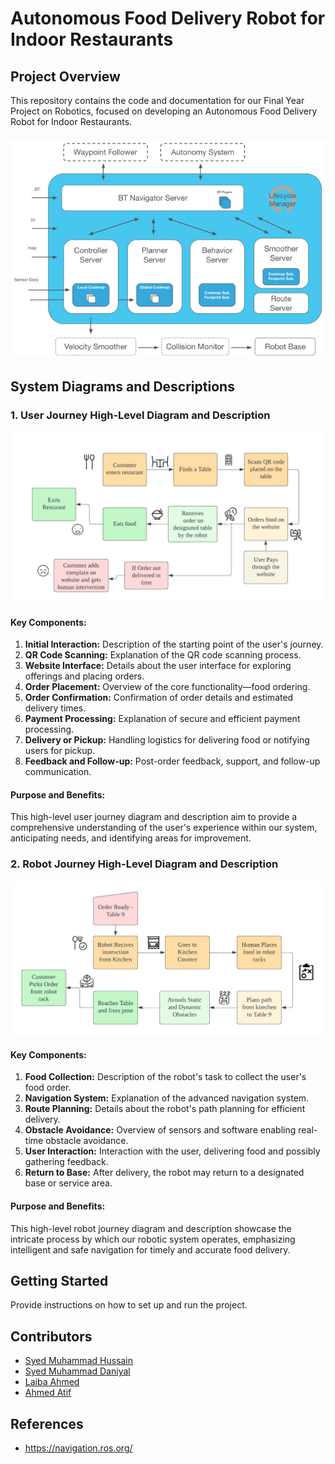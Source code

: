 # Autonomous Food Delivery Robot for Indoor Restaurants

## Project Overview

This repository contains the code and documentation for our Final Year Project on Robotics, focused on developing an Autonomous Food Delivery Robot for Indoor Restaurants.



![User Journey Diagram](https://github.com/SYED-M-HUSSAIN/Robotics_Capstone/blob/main/Screenshot%20from%202023-11-28%2011-27-26.png)

## System Diagrams and Descriptions

### 1. User Journey High-Level Diagram and Description

![User Journey Diagram](https://github.com/SYED-M-HUSSAIN/Robotics_Capstone/blob/main/Customer%20Journey%20revised.png)

#### Key Components:

1. **Initial Interaction:** Description of the starting point of the user's journey.
2. **QR Code Scanning:** Explanation of the QR code scanning process.
3. **Website Interface:** Details about the user interface for exploring offerings and placing orders.
4. **Order Placement:** Overview of the core functionality—food ordering.
5. **Order Confirmation:** Confirmation of order details and estimated delivery times.
6. **Payment Processing:** Explanation of secure and efficient payment processing.
7. **Delivery or Pickup:** Handling logistics for delivering food or notifying users for pickup.
8. **Feedback and Follow-up:** Post-order feedback, support, and follow-up communication.

#### Purpose and Benefits:

This high-level user journey diagram and description aim to provide a comprehensive understanding of the user's experience within our system, anticipating needs, and identifying areas for improvement.

### 2. Robot Journey High-Level Diagram and Description

![Robot Journey Diagram](https://github.com/SYED-M-HUSSAIN/Robotics_Capstone/blob/main/robotjourney.png)

#### Key Components:

1. **Food Collection:** Description of the robot's task to collect the user's food order.
2. **Navigation System:** Explanation of the advanced navigation system.
3. **Route Planning:** Details about the robot's path planning for efficient delivery.
4. **Obstacle Avoidance:** Overview of sensors and software enabling real-time obstacle avoidance.
5. **User Interaction:** Interaction with the user, delivering food and possibly gathering feedback.
6. **Return to Base:** After delivery, the robot may return to a designated base or service area.

#### Purpose and Benefits:

This high-level robot journey diagram and description showcase the intricate process by which our robotic system operates, emphasizing intelligent and safe navigation for timely and accurate food delivery.

## Getting Started

Provide instructions on how to set up and run the project.

## Contributors

- [Syed Muhammad Hussain](https://github.com/SYED-M-HUSSAIN)
- [Syed Muhammad Daniyal](link-to-your-github-profile)
- [Laiba Ahmed](link-to-your-github-profile)
- [Ahmed Atif](link-to-your-github-profile)
## References

- https://navigation.ros.org/
  


